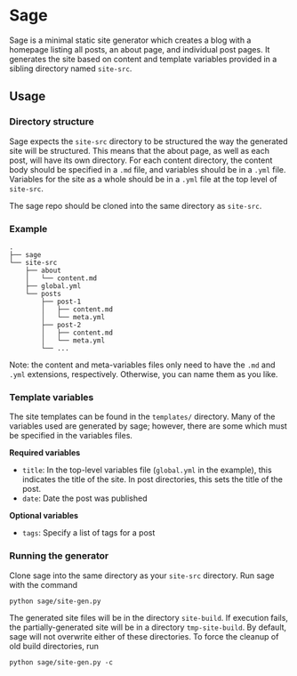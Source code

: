 # Sage
Sage is a minimal static site generator which creates a blog with a homepage listing all posts, an about page, and individual post pages. It generates the site based on content and template variables provided in a sibling directory named `site-src`.

## Usage

### Directory structure

Sage expects the `site-src` directory to be structured the way the generated site will be structured. This means that the about page, as well as each post, will have its own directory. For each content directory, the content body should be specified in a `.md` file, and variables should be in a `.yml` file. Variables for the site as a whole should be in a `.yml` file at the top level of `site-src`.

The sage repo should be cloned into the same directory as `site-src`.

### Example
```
.
├── sage
└── site-src
    ├── about
    │   └── content.md
    ├── global.yml
    └── posts
        ├── post-1
        │   ├── content.md
        │   └── meta.yml
        ├── post-2
        │   ├── content.md
        │   └── meta.yml
        └── ...
```

Note: the content and meta-variables files only need to have the `.md` and `.yml` extensions, respectively. Otherwise, you can name them as you like.

### Template variables

The site templates can be found in the `templates/` directory. Many of the variables used are generated by sage; however, there are some which must be specified in the variables files.

**Required variables**
- `title`: In the top-level variables file (`global.yml` in the example), this indicates the title of the site. In post directories, this sets the title of the post.
- `date`: Date the post was published

**Optional variables**
- `tags`: Specify a list of tags for a post

### Running the generator

Clone sage into the same directory as your `site-src` directory. Run sage with the command
```
python sage/site-gen.py
```

The generated site files will be in the directory `site-build`. If execution fails, the partially-generated site will be in a directory `tmp-site-build`. By default, sage will not overwrite either of these directories. To force the cleanup of old build directories, run
```
python sage/site-gen.py -c
```
